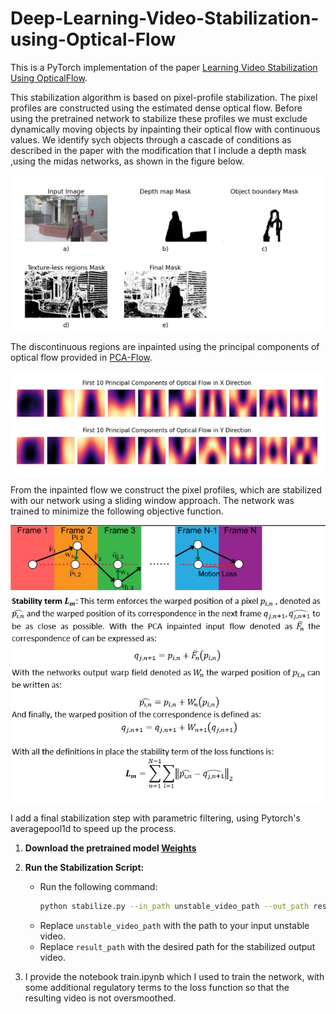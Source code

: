 # Deep-Learning-Video-Stabilization-using-Optical-Flow

This is a PyTorch implementation of the paper [Learning Video Stabilization Using OpticalFlow](https://cseweb.ucsd.edu/~ravir/jiyang_cvpr20.pdf).

This stabilization algorithm is based on pixel-profile stabilization. The pixel profiles are constructed using the estimated dense optical flow. Before using the pretrained network to stabilize these profiles we must exclude dynamically moving objects by inpainting their optical flow with continuous values. We identify sych objects through a cascade of conditions as described in the paper with the modification that I include a depth mask ,using the midas networks, as shown in the figure below.

![mask](https://github.com/btxviny/Deep-Learning-Video-Stabilization-using-Optical-Flow/blob/main/images/mask.png)

The discontinuous regions are inpainted using the principal components of optical flow provided in [PCA-Flow](http://openaccess.thecvf.com/content_cvpr_2015/papers/Wulff_Efficient_Sparse-to-Dense_Optical_2015_CVPR_paper.pdf).

![pca](https://github.com/btxviny/Deep-Learning-Video-Stabilization-using-Optical-Flow/blob/main/images/principal%20components.png)

From the inpainted flow we construct the pixel profiles, which are stabilized with our network using a sliding window approach. The network was trained to minimize the following objective function.

![loss](https://github.com/btxviny/Deep-Learning-Video-Stabilization-using-Optical-Flow/blob/main/images/stability_loss.png)

I add a final stabilization step with parametric filtering, using Pytorch's averagepool1d to speed up the process.

1. **Download the pretrained model [Weights](https://drive.google.com/drive/folders/1DNBNRq-ht1NgmPcmOGdwIwjhZs19koic?usp=sharing)**

3. **Run the Stabilization Script:**
   - Run the following command:
     ```bash
     python stabilize.py --in_path unstable_video_path --out_path result_path
     ```
   - Replace `unstable_video_path` with the path to your input unstable video.
   - Replace `result_path` with the desired path for the stabilized output video.

4. I provide the notebook train.ipynb which I used to train the network, with some additional regulatory terms to the loss function so that the resulting video is not oversmoothed.
